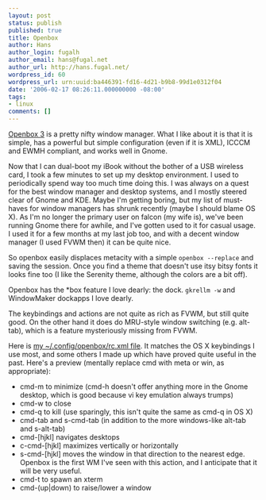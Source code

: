 ```yaml
---
layout: post
status: publish
published: true
title: Openbox
author: Hans
author_login: fugalh
author_email: hans@fugal.net
author_url: http://hans.fugal.net/
wordpress_id: 60
wordpress_url: urn:uuid:ba446391-fd16-4d21-b9b8-99d1e0312f04
date: '2006-02-17 08:26:11.000000000 -08:00'
tags:
- linux
comments: []
---
```

<p><a href="http://icculus.org/openbox/">Openbox 3</a> is a pretty nifty window manager. What
I like about it is that it is simple, has a powerful but simple configuration
(even if it is XML), ICCCM and EWMH compliant, and works well in Gnome. </p>

<p>Now that I can dual-boot my iBook without the bother of a USB wireless card, I
took a few minutes to set up my desktop environment. I used to periodically
spend way too much time doing this. I was always on a quest for the best window
manager and desktop systems, and I mostly steered clear of Gnome and KDE. Maybe
I'm getting boring, but my list of must-haves for window managers has shrunk
recently (maybe I should blame OS X). As I'm no longer the primary user on
falcon (my wife is), we've been running Gnome there for awhile, and I've gotten
used to it for casual usage. I used it for a few months at my last job too, and
with a decent window manager (I used FVWM then) it can be quite nice.</p>

<p>So openbox easily displaces metacity with a simple <code>openbox --replace</code> and
saving the session. Once you find a theme that doesn't use itsy bitsy fonts it
looks fine too (I like the Serenity theme, although the colors are a bit off). </p>

<p>Openbox has the *box feature I love dearly: the dock. <code>gkrellm -w</code> and
WindowMaker dockapps I love dearly.</p>

<p>The keybindings and actions are not quite as rich as FVWM, but still quite
good. On the other hand it does do MRU-style window switching (e.g. alt-tab),
which is a feature mysteriously missing from FVWM.</p>

<p>Here is <a href="/openbox_rc.xml">my ~/.config/openbox/rc.xml file</a>. It matches the OS X keybindings I use most, and some others I made up which have proved quite useful in the past. Here's a preview (mentally replace cmd with meta or win, as appropriate):</p>

<ul>
<li>cmd-m to minimize (cmd-h doesn't offer anything more in the Gnome desktop, which is good because vi key emulation always trumps)</li>
<li>cmd-w to close</li>
<li>cmd-q to kill (use sparingly, this isn't quite the same as cmd-q in OS X)</li>
<li>cmd-tab and s-cmd-tab (in addition to the more windows-like alt-tab and s-alt-tab)</li>
<li>cmd-[hjkl] navigates desktops</li>
<li>c-cmd-[hjkl] maximizes vertically or horizontally</li>
<li>s-cmd-[hjkl] moves the window in that direction to the nearest edge. Openbox is the first WM I've seen with this action, and I anticipate that it will be very useful.</li>
<li>cmd-t to spawn an xterm</li>
<li>cmd-(up|down) to raise/lower a window</li>
</ul>
